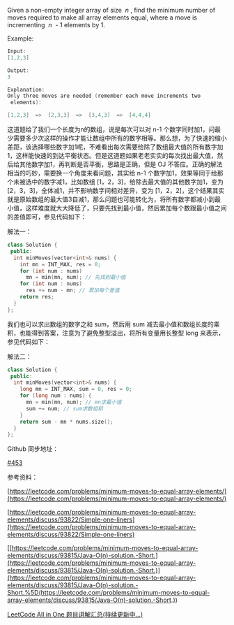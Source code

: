 Given a non-empty integer array of size  _n_ , find the minimum number of moves required to make all array elements equal, where a move is incrementing  _n_  - 1 elements by 1.

Example:

```cpp
Input:
[1,2,3]

Output:
3

Explanation:
Only three moves are needed (remember each move increments two
 elements):

[1,2,3]  =>  [2,3,3]  =>  [3,4,3]  =>  [4,4,4]
```

这道题给了我们一个长度为n的数组，说是每次可以对 n-1 个数字同时加1，问最少需要多少次这样的操作才能让数组中所有的数字相等。那么想，为了快速的缩小差距，该选择哪些数字加1呢，不难看出每次需要给除了数组最大值的所有数字加1，这样能快速的到达平衡状态。但是这道题如果老老实实的每次找出最大值，然后给其他数字加1，再判断是否平衡，思路是正确，但是 OJ 不答应。正确的解法相当的巧妙，需要换一个角度来看问题，其实给 n-1 个数字加1，效果等同于给那个未被选中的数字减1，比如数组 [1，2，3]，给除去最大值的其他数字加1，变为 [2，3，3]，全体减1，并不影响数字间相对差异，变为 [1，2，2]，这个结果其实就是原始数组的最大值3自减1，那么问题也可能转化为，将所有数字都减小到最小值，这样难度就大大降低了，只要先找到最小值，然后累加每个数跟最小值之间的差值即可，参见代码如下：

解法一：

```cpp
class Solution {
 public:
  int minMoves(vector<int>& nums) {
    int mn = INT_MAX, res = 0;
    for (int num : nums)
      mn = min(mn, num); // 先找到最小值
    for (int num : nums)
      res += num - mn; // 累加每个差值
    return res;
  }
};
```

我们也可以求出数组的数字之和 sum，然后用 sum 减去最小值和数组长度的乘积，也能得到答案，注意为了避免整型溢出，将所有变量用长整型 long 来表示，参见代码如下：

解法二：

```cpp
class Solution {
 public:
  int minMoves(vector<int>& nums) {
    long mn = INT_MAX, sum = 0, res = 0;
    for (long num : nums) {
      mn = min(mn, num); // mn求最小值
      sum += num; // sum求数组和
    }
    return sum - mn * nums.size();
  }
};
```

Github 同步地址：

[#453](https://github.com/grandyang/leetcode/issues/453)

参考资料：

[https://leetcode.com/problems/minimum-moves-to-equal-array-elements/](https://leetcode.com/problems/minimum-moves-to-equal-array-elements/)

[https://leetcode.com/problems/minimum-moves-to-equal-array-elements/discuss/93822/Simple-one-liners](https://leetcode.com/problems/minimum-moves-to-equal-array-elements/discuss/93822/Simple-one-liners)

[[https://leetcode.com/problems/minimum-moves-to-equal-array-elements/discuss/93815/Java-O(n)-solution.-Short.](https://leetcode.com/problems/minimum-moves-to-equal-array-elements/discuss/93815/Java-O(n)-solution.-Short.)](https://leetcode.com/problems/minimum-moves-to-equal-array-elements/discuss/93815/Java-O(n)-solution.-Short.%5D(https://leetcode.com/problems/minimum-moves-to-equal-array-elements/discuss/93815/Java-O(n)-solution.-Short.))

[LeetCode All in One 题目讲解汇总(持续更新中...)](http://www.cnblogs.com/grandyang/p/4606334.html)